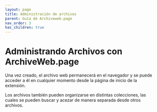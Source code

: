 ```yaml
---
layout: page
title: Administración de archivos
parent: Guía de Archiveweb.page
nav_order: 3
has_children: true
---
```


# Administrando Archivos con ArchiveWeb.page

Una vez creado, el archivo web permanecerá en el navegador y se puede acceder a él en cualquier momento desde la página de inicio de la extensión. 

Los archivos también pueden organizarse en distintas colecciones, las cuales se pueden buscar y acezar de manera separada desde otros archivos. 
